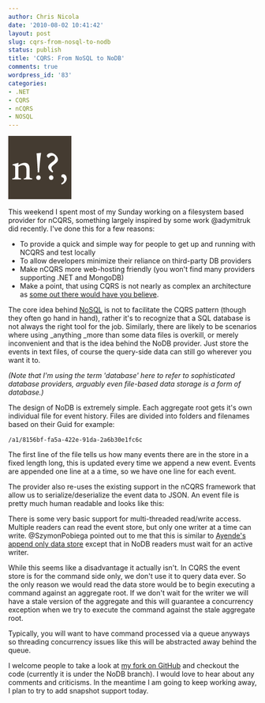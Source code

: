 ```yaml
---
author: Chris Nicola
date: '2010-08-02 10:41:42'
layout: post
slug: cqrs-from-nosql-to-nodb
status: publish
title: 'CQRS: From NoSQL to NoDB'
comments: true
wordpress_id: '83'
categories:
- .NET
- CQRS
- nCQRS
- NOSQL
---
```


![ncqrs-logo][1] 

This weekend I spent most of my Sunday working on a filesystem based provider for nCQRS, something largely inspired by some work @adymitruk did recently.  I've done this for a few reasons:

  * To provide a quick and simple way for people to get up and running with NCQRS and test locally 
  * To allow developers minimize their reliance on third-party DB providers 
  * Make nCQRS more web-hosting friendly (you won't find many providers supporting .NET and MongoDB) 
  * Make a point, that using CQRS is not nearly as complex an architecture as [some out there would have you believe][2]. 

<!--more-->

The core idea behind [NoSQL][3] is not to facilitate the CQRS pattern (though they often go hand in hand), rather it's to recognize that a SQL database is not always the right tool for the job.  Similarly, there are likely to be scenarios where using _anything _more than some data files is overkill, or merely inconvenient and that is the idea behind the NoDB provider.  Just store the events in text files, of course the query-side data can still go wherever you want it to.

_(Note that I'm using the term 'database' here to refer to sophisticated database providers, arguably even file-based data storage is a form of database.)_

The design of NoDB is extremely simple.  Each aggregate root gets it's own individual file for event history.  Files are divided into folders and filenames based on their Guid for example:
    
    /a1/8156bf-fa5a-422e-91da-2a6b30e1fc6c

The first line of the file tells us how many events there are in the store in a fixed length long, this is updated every time we append a new event.  Events are appended one line at a a time, so we have one line for each event.

The provider also re-uses the existing support in the nCQRS framework that allow us to serialize/deserialize the event data to JSON.  An event file is pretty much human readable and looks like this:

There is some very basic support for multi-threaded read/write access.   Multiple readers can read the event store, but only one writer at a time can write.  @SzymonPobiega pointed out to me that this is similar to [Ayende's append only data store][4] except that in NoDB readers must wait for an active writer.

While this seems like a disadvantage it actually isn't.  In CQRS the event store is for the command side only, we don't use it to query data ever.  So the only reason we would read the data store would be to begin executing a command against an aggregate root.  If we don't wait for the writer we will have a stale version of the aggregate and this will guarantee a concurrency exception when we try to execute the command against the stale aggregate root.

Typically, you will want to have command processed via a queue anyways so threading concurrency issues like this will be abstracted away behind the queue.

I welcome people to take a look at [my fork on GitHub][5] and checkout the code (currently it is under the NoDB branch).  I would love to hear about any comments and criticisms.  In the meantime I am going to keep working away, I plan to try to add snapshot support today.

   [1]: /images/ncqrs-logo.png (ncqrs-logo)
   [2]: http://blog.robustsoftware.co.uk/2009/12/cqrs-crack-for-architecture-addicts.html
   [3]: http://en.wikipedia.org/wiki/NoSQL
   [4]: http://ayende.com/Blog/archive/2010/06/18/building-data-stores-ndash-append-only.aspx
   [5]: http://github.com/lucisferre/ncqrs

